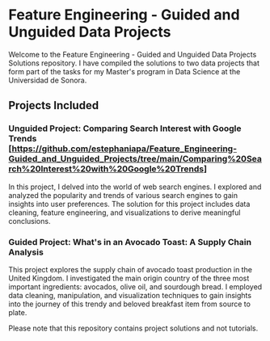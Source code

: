 # Feature Engineering - Guided and Unguided Data Projects

Welcome to the Feature Engineering - Guided and Unguided Data Projects Solutions repository. I have compiled the solutions to two data projects that form part of the tasks for my Master's program in Data Science at the Universidad de Sonora.

## Projects Included

### Unguided Project: Comparing Search Interest with Google Trends [https://github.com/estephaniapa/Feature_Engineering-Guided_and_Unguided_Projects/tree/main/Comparing%20Search%20Interest%20with%20Google%20Trends]
In this project, I delved into the world of web search engines. I explored and analyzed the popularity and trends of various search engines to gain insights into user preferences. The solution for this project includes data cleaning, feature engineering, and visualizations to derive meaningful conclusions.

### Guided Project: What's in an Avocado Toast: A Supply Chain Analysis
This project explores the supply chain of avocado toast production in the United Kingdom. I investigated the main origin country of the three most important ingredients: avocados, olive oil, and sourdough bread. I employed data cleaning, manipulation, and visualization techniques to gain insights into the journey of this trendy and beloved breakfast item from source to plate.

Please note that this repository contains project solutions and not tutorials.

